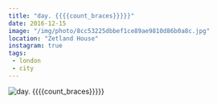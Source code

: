 ```yaml
---
title: "day. {{{{count_braces}}}}}"
date: 2016-12-15
image: "/img/photo/8cc53225dbbef1ce89ae9810d86b0a8c.jpg"
location: "Zetland House"
instagram: true
tags:
 - london
 - city
---
```


![day. {{{{count_braces}}}}}](/img/photo/8cc53225dbbef1ce89ae9810d86b0a8c.jpg)
